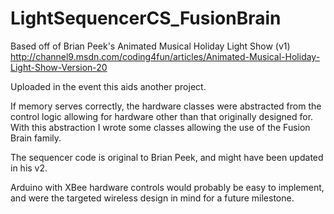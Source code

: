LightSequencerCS_FusionBrain
============================

Based off of Brian Peek's Animated Musical Holiday Light Show (v1)
http://channel9.msdn.com/coding4fun/articles/Animated-Musical-Holiday-Light-Show-Version-20

Uploaded in the event this aids another project.

If memory serves correctly, the hardware classes were abstracted from the control logic allowing for hardware other than that originally designed for. With this abstraction I wrote some classes allowing the use of the Fusion Brain family.

The sequencer code is original to Brian Peek, and might have been updated in his v2.

Arduino with XBee hardware controls would probably be easy to implement, and were the targeted wireless design in mind for a future milestone.
